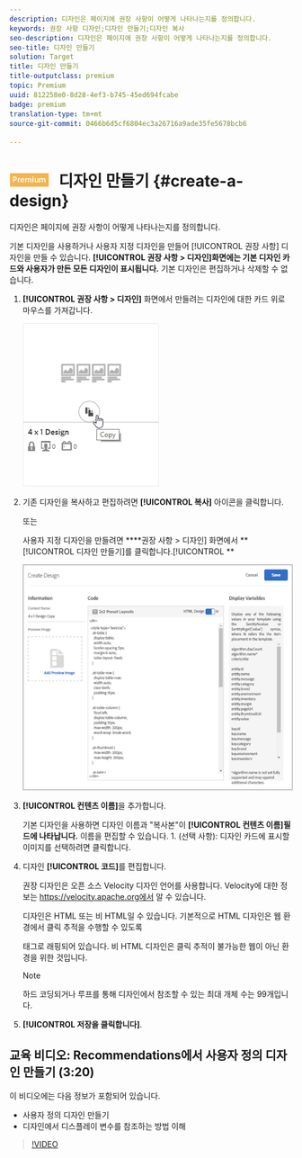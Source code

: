 ```yaml
---
description: 디자인은 페이지에 권장 사항이 어떻게 나타나는지를 정의합니다.
keywords: 권장 사항 디자인;디자인 만들기;디자인 복사
seo-description: 디자인은 페이지에 권장 사항이 어떻게 나타나는지를 정의합니다.
seo-title: 디자인 만들기
solution: Target
title: 디자인 만들기
title-outputclass: premium
topic: Premium
uuid: 812258e0-8d28-4ef3-b745-45ed694fcabe
badge: premium
translation-type: tm+mt
source-git-commit: 0466b6d5cf6804ec3a26716a9ade35fe5678bcb6

---
```



# ![PREMIUM](/help/assets/premium.png) 디자인 만들기 {#create-a-design}

디자인은 페이지에 권장 사항이 어떻게 나타나는지를 정의합니다.

기본 디자인을 사용하거나 사용자 지정 디자인을 만들어 [!UICONTROL 권장 사항] 디자인을 만들 수 있습니다. **[!UICONTROL 권장 사항 &gt; 디자인]화면에는 기본 디자인 카드와 사용자가 만든 모든 디자인이 표시됩니다.** 기본 디자인은 편집하거나 삭제할 수 없습니다.

1. **[!UICONTROL 권장 사항 &gt; 디자인]** 화면에서 만들려는 디자인에 대한 카드 위로 마우스를 가져갑니다.

   ![](assets/Card_CopyDesign.png)

1. 기존 디자인을 복사하고 편집하려면 **[!UICONTROL 복사]** 아이콘을 클릭합니다.

   또는

   사용자 지정 디자인을 만들려면 ****&#x200B;권장 사항 &gt; 디자인] 화면에서 **[!UICONTROL 디자인 만들기]를 클릭합니다.[!UICONTROL **

   ![](assets/createDesign.png)

1. **[!UICONTROL 컨텐츠 이름]**&#x200B;을 추가합니다.

   기본 디자인을 사용하면 디자인 이름과 "복사본"이 **[!UICONTROL 컨텐츠 이름]필드에 나타납니다.** 이름을 편집할 수 있습니다. 1. (선택 사항): 디자인 카드에 표시할 이미지를 선택하려면 클릭합니다.
1. 디자인 **[!UICONTROL 코드]**&#x200B;를 편집합니다.

   권장 디자인은 오픈 소스 Velocity 디자인 언어를 사용합니다. Velocity에 대한 정보는 [](https://velocity.apache.org)https://velocity.apache.org에서 알 수 있습니다.

   디자인은 HTML 또는 비 HTML일 수 있습니다. 기본적으로 HTML 디자인은 웹 환경에서 클릭 추적을 수행할 수 있도록 <div> 태그로 래핑되어 있습니다. 비 HTML 디자인은 클릭 추적이 불가능한 웹이 아닌 환경을 위한 것입니다.

   >[!NOTE]
   >
   >하드 코딩되거나 루프를 통해 디자인에서 참조할 수 있는 최대 개체 수는 99개입니다.

1. **[!UICONTROL 저장을 클릭합니다]**.

## 교육 비디오: Recommendations에서 사용자 정의 디자인 만들기 (3:20)

이 비디오에는 다음 정보가 포함되어 있습니다.

* 사용자 정의 디자인 만들기
* 디자인에서 디스플레이 변수를 참조하는 방법 이해

>[!VIDEO](https://video.tv.adobe.com/v/27687?captions=kor)
